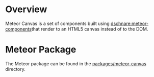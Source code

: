 # Overview

Meteor Canvas is a set of components built using [dschnare:meteor-components](https://atmospherejs.com/dschnare/meteor-components)that render to an HTML5 canvas instead of to the DOM.


# Meteor Package

The Meteor package can be found in the [packages/meteor-canvas](packages/meteor-canvas) directory.